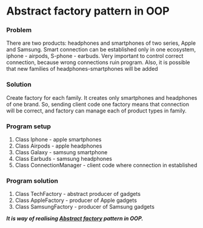 # Abstract factory pattern in OOP

### Problem

There are two products: headphones and smartphones of two series, Apple and Samsung.
Smart connection can be established only in one ecosystem, iphone - airpods, S-phone - earbuds.
Very important to control correct connection, because wrong connections ruin program.
Also, it is possible that new families of headphones-smartphones will be added


### Solution

Create factory for each family. It creates only smartphones and headphones of one brand.
So, sending client code one factory means that connection will be correct, and factory can 
manage each of product types in family.

### Program setup

1) Class Iphone - apple smartphones
2) Class Airpods - apple headphones
3) Class Galaxy - samsung smartphone
4) Class Earbuds - samsung headphones
5) Class ConnectionManager - client code where connection in established

### Program solution

1) Class TechFactory - abstract producer of gadgets 
2) Class AppleFactory - producer of Apple gadgets
3) Class SamsungFactory - producer of Samsung gadgets

_**It is way of realising [Abstract factory](https://refactoring.guru/ru/design-patterns/abstract-factory) pattern in OOP.**_
